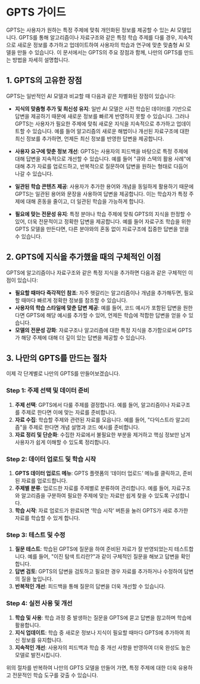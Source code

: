 
# GPTS 가이드

GPTS는 사용자가 원하는 특정 주제에 맞춰 개인화된 정보를 제공할 수 있는 AI 모델입니다. 
GPTS를 통해 알고리즘이나 자료구조와 같은 특정 학습 주제를 다룰 경우, 지속적으로 새로운 정보를 추가하고 업데이트하여 
사용자의 학습과 연구에 맞춘 맞춤형 AI 모델을 만들 수 있습니다. 이 문서에서는 GPTS의 주요 장점과 함께, 나만의 GPTS를 만드는 방법을 자세히 설명합니다.

## 1. GPTS의 고유한 장점

GPTS는 일반적인 AI 모델과 비교할 때 다음과 같은 차별화된 장점이 있습니다:

- **지식의 맞춤형 추가 및 최신성 유지**: 
  일반 AI 모델은 사전 학습된 데이터를 기반으로 답변을 제공하기 때문에 새로운 정보를 빠르게 반영하지 못할 수 있습니다. 
  그러나 GPTS는 사용자가 필요한 주제에 맞춰 새로운 지식을 지속적으로 추가하고 업데이트할 수 있습니다. 
  예를 들어 알고리즘의 새로운 해법이나 개선된 자료구조에 대한 최신 정보를 추가하면, 언제든 최신 정보를 반영한 답변을 제공합니다.

- **사용자 요구에 맞춘 정보 개선**:
  GPTS는 사용자의 피드백을 바탕으로 특정 주제에 대해 답변을 지속적으로 개선할 수 있습니다. 
  예를 들어 "큐와 스택의 활용 사례"에 대해 추가 자료를 업로드하고, 반복적으로 질문하여 답변을 원하는 형태로 다듬어 나갈 수 있습니다.
  
- **일관된 학습 콘텐츠 제공**:
  사용자가 추가한 용어와 개념을 동일하게 활용하기 때문에 GPTS는 일관된 용어와 문장을 사용하여 답변을 제공합니다. 
  이는 학습자가 특정 주제에 대해 혼동을 줄이고, 더 일관된 학습을 가능하게 합니다.

- **필요에 맞는 전문성 유지**:
  특정 분야나 학습 주제에 맞춰 GPTS의 지식을 한정할 수 있어, 더욱 전문적이고 정확한 답변을 제공합니다.
  예를 들어 자료구조 학습을 위한 GPTS 모델을 만든다면, 다른 분야와의 혼동 없이 자료구조에 집중한 답변을 얻을 수 있습니다.

## 2. GPTS에 지식을 추가했을 때의 구체적인 이점

GPTS에 알고리즘이나 자료구조와 같은 특정 지식을 추가하면 다음과 같은 구체적인 이점이 있습니다:

- **필요할 때마다 즉각적인 참조**: 자주 헷갈리는 알고리즘이나 개념을 추가해두면, 필요할 때마다 빠르게 정확한 정보를 참조할 수 있습니다.
- **사용자의 학습 스타일에 맞춘 답변 제공**: 예를 들어, 코드 예시가 포함된 답변을 원한다면 GPTS에 해당 예시를 추가할 수 있어, 언제든 학습에 적합한 답변을 얻을 수 있습니다.
- **모델의 전문성 강화**: 자료구조나 알고리즘에 대한 특정 지식을 추가함으로써 GPTS가 해당 주제에 대해 더 깊이 있는 답변을 제공할 수 있습니다.

## 3. 나만의 GPTS를 만드는 절차

이제 각 단계별로 나만의 GPTS를 만들어보겠습니다.

### Step 1: 주제 선택 및 데이터 준비

1. **주제 선택**: GPTS에서 다룰 주제를 결정합니다. 예를 들어, 알고리즘이나 자료구조를 주제로 한다면 이에 맞는 자료를 준비합니다.
2. **자료 수집**: 학습할 주제와 관련된 자료를 모읍니다. 예를 들어, "다익스트라 알고리즘"을 주제로 한다면 개념 설명과 코드 예시를 준비합니다.
3. **자료 정리 및 단순화**: 수집한 자료에서 불필요한 부분을 제거하고 핵심 정보만 남겨 사용자가 쉽게 이해할 수 있도록 정리합니다.

### Step 2: 데이터 업로드 및 학습 시작

1. **GPTS 데이터 업로드 메뉴**: GPTS 플랫폼의 ‘데이터 업로드’ 메뉴를 클릭하고, 준비된 자료를 업로드합니다.
2. **주제별 분류**: 업로드한 자료를 주제별로 분류하여 관리합니다. 예를 들어, 자료구조와 알고리즘을 구분하여 필요한 주제에 맞는 자료만 쉽게 찾을 수 있도록 구성합니다.
3. **학습 시작**: 자료 업로드가 완료되면 ‘학습 시작’ 버튼을 눌러 GPTS가 새로 추가한 자료를 학습할 수 있게 합니다.

### Step 3: 테스트 및 수정

1. **질문 테스트**: 학습된 GPTS에 질문을 하여 준비된 자료가 잘 반영되었는지 테스트합니다. 예를 들어, "이진 탐색 트리란?"과 같이 구체적인 질문을 해보고 답변을 확인합니다.
2. **답변 검토**: GPTS의 답변을 검토하고 필요한 경우 자료를 추가하거나 수정하여 답변의 질을 높입니다.
3. **반복적인 개선**: 피드백을 통해 질문의 답변을 더욱 개선할 수 있습니다.

### Step 4: 실전 사용 및 개선

1. **학습 및 사용**: 학습 과정 중 발생하는 질문을 GPTS에 묻고 답변을 참고하며 학습에 활용합니다.
2. **지식 업데이트**: 학습 중 새로운 정보나 지식이 필요할 때마다 GPTS에 추가하여 최신 정보를 유지합니다.
3. **지속적인 개선**: 사용자의 피드백과 학습 중 개선 사항을 반영하여 더욱 완성도 높은 모델로 발전시킵니다.

위의 절차를 반복하여 나만의 GPTS 모델을 만들어 가면, 특정 주제에 대한 더욱 유용하고 전문적인 학습 도구를 갖출 수 있습니다.
